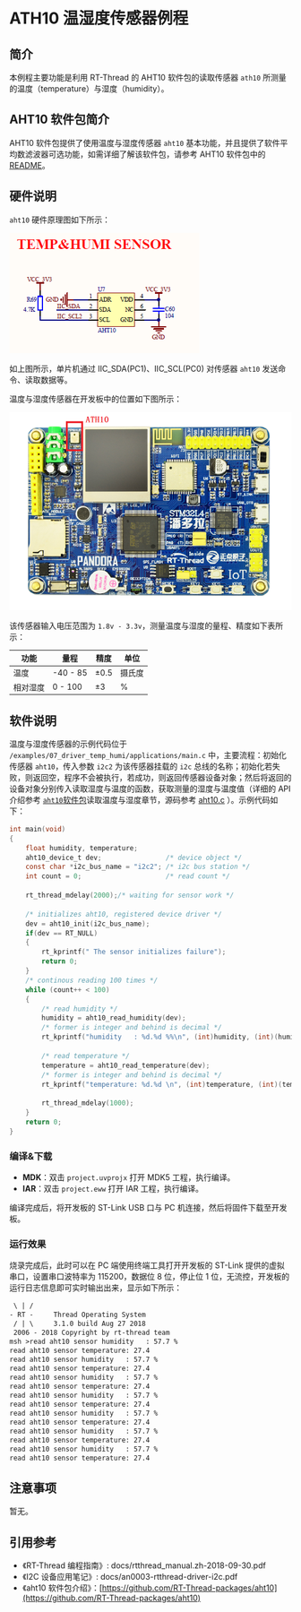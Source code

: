 # ATH10 温湿度传感器例程

## 简介

本例程主要功能是利用 RT-Thread 的 AHT10 软件包的读取传感器 `ath10` 所测量的温度（temperature）与湿度（humidity）。

## AHT10 软件包简介

AHT10 软件包提供了使用温度与湿度传感器 `aht10` 基本功能，并且提供了软件平均数滤波器可选功能，如需详细了解该软件包，请参考 AHT10 软件包中的 [README](https://github.com/RT-Thread-packages/aht10/blob/master/README.md)。

## 硬件说明

`aht10` 硬件原理图如下所示：

![温湿度传感器连接原理图](../../docs/figures/07_driver_temp_humi/aht10-hardware.png)

如上图所示，单片机通过 IIC_SDA(PC1)、IIC_SCL(PC0) 对传感器 `aht10` 发送命令、读取数据等。

温度与湿度传感器在开发板中的位置如下图所示：

![温湿度传感器位置](../../docs/figures/07_driver_temp_humi/aht10-location.png)

该传感器输入电压范围为 `1.8v - 3.3v`，测量温度与湿度的量程、精度如下表所示：

| 功能 | 量程         | 精度    | 单位 |
| ---- | ------------ | ------- |-----|
| 温度 | -40 - 85 | ±0.5 |摄氏度|
| 相对湿度 | 0 - 100 | ±3   |%|

## 软件说明

温度与湿度传感器的示例代码位于 `/examples/07_driver_temp_humi/applications/main.c` 中，主要流程：初始化传感器 `aht10`，传入参数 `i2c2` 为该传感器挂载的 `i2c` 总线的名称；初始化若失败，则返回空，程序不会被执行，若成功，则返回传感器设备对象；然后将返回的设备对象分别传入读取湿度与温度的函数，获取测量的湿度与温度值（详细的 API 介绍参考 [`aht10`软件包](https://github.com/RT-Thread-packages/aht10)读取温度与湿度章节，源码参考 [aht10.c](https://github.com/RT-Thread-packages/aht10/blob/master/aht10.c) ）。示例代码如下：


```c
int main(void)
{
    float humidity, temperature;
    aht10_device_t dev;                /* device object */
    const char *i2c_bus_name = "i2c2"; /* i2c bus station */
    int count = 0;                     /* read count */

    rt_thread_mdelay(2000);/* waiting for sensor work */
	
    /* initializes aht10, registered device driver */
    dev = aht10_init(i2c_bus_name);
    if(dev == RT_NULL)
    {
        rt_kprintf(" The sensor initializes failure");
        return 0;
    }
    /* continous reading 100 times */
    while (count++ < 100)  
    {
        /* read humidity */
        humidity = aht10_read_humidity(dev);
        /* former is integer and behind is decimal */
        rt_kprintf("humidity   : %d.%d %%\n", (int)humidity, (int)(humidity * 10) % 10); 

        /* read temperature */
        temperature = aht10_read_temperature(dev);
        /* former is integer and behind is decimal */
        rt_kprintf("temperature: %d.%d \n", (int)temperature, (int)(temperature * 10) % 10); 

        rt_thread_mdelay(1000);
    }
    return 0;
}
```

### 编译&下载

- **MDK**：双击 `project.uvprojx` 打开 MDK5 工程，执行编译。
- **IAR**：双击 `project.eww` 打开 IAR 工程，执行编译。

编译完成后，将开发板的 ST-Link USB 口与 PC 机连接，然后将固件下载至开发板。

### 运行效果

烧录完成后，此时可以在 PC 端使用终端工具打开开发板的 ST-Link 提供的虚拟串口，设置串口波特率为 115200，数据位 8 位，停止位 1 位，无流控，开发板的运行日志信息即可实时输出出来，显示如下所示：

```shell
 \ | /
- RT -     Thread Operating System
 / | \     3.1.0 build Aug 27 2018
 2006 - 2018 Copyright by rt-thread team
msh >read aht10 sensor humidity   : 57.7 %
read aht10 sensor temperature: 27.4 
read aht10 sensor humidity   : 57.7 %
read aht10 sensor temperature: 27.4 
read aht10 sensor humidity   : 57.7 %
read aht10 sensor temperature: 27.4 
read aht10 sensor humidity   : 57.7 %
read aht10 sensor temperature: 27.4 
read aht10 sensor humidity   : 57.7 %
read aht10 sensor temperature: 27.4 
read aht10 sensor humidity   : 57.7 %
read aht10 sensor temperature: 27.4 
read aht10 sensor humidity   : 57.7 %
read aht10 sensor temperature: 27.4 
```

## 注意事项

暂无。

## 引用参考

- 《RT-Thread 编程指南》: docs/rtthread_manual.zh-2018-09-30.pdf
- 《I2C 设备应用笔记》: docs/an0003-rtthread-driver-i2c.pdf
- 《aht10 软件包介绍》：[https://github.com/RT-Thread-packages/aht10](https://github.com/RT-Thread-packages/aht10)


